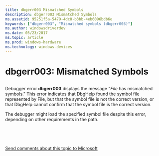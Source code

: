 ```yaml
---
title: dbgerr003 Mismatched Symbols
description: dbgerr003 Mismatched Symbols
ms.assetid: 95251f5a-5479-4dc8-b3bb-4eb6096bdb6e
keywords: ["dbgerr003", "Mismatched symbols (dbgerr003)"]
ms.author: windowsdriverdev
ms.date: 05/23/2017
ms.topic: article
ms.prod: windows-hardware
ms.technology: windows-devices
---
```


# dbgerr003: Mismatched Symbols


## <span id="ddk_dbgerr003_dbg"></span><span id="DDK_DBGERR003_DBG"></span>


Debugger error **dbgerr003** displays the message "*File* has mismatched symbols." This error indicates that DbgHelp found the symbol file represented by File, but that the symbol file is not the correct version, or that DbgHelp cannot confirm that the symbol file is the correct version.

The debugger might load the specified symbol file despite this error, depending on other requirements in the path.

 

 

[Send comments about this topic to Microsoft](mailto:wsddocfb@microsoft.com?subject=Documentation%20feedback%20[debugger\debugger]:%20dbgerr003:%20Mismatched%20Symbols%20%20RELEASE:%20%285/15/2017%29&body=%0A%0APRIVACY%20STATEMENT%0A%0AWe%20use%20your%20feedback%20to%20improve%20the%20documentation.%20We%20don't%20use%20your%20email%20address%20for%20any%20other%20purpose,%20and%20we'll%20remove%20your%20email%20address%20from%20our%20system%20after%20the%20issue%20that%20you're%20reporting%20is%20fixed.%20While%20we're%20working%20to%20fix%20this%20issue,%20we%20might%20send%20you%20an%20email%20message%20to%20ask%20for%20more%20info.%20Later,%20we%20might%20also%20send%20you%20an%20email%20message%20to%20let%20you%20know%20that%20we've%20addressed%20your%20feedback.%0A%0AFor%20more%20info%20about%20Microsoft's%20privacy%20policy,%20see%20http://privacy.microsoft.com/default.aspx. "Send comments about this topic to Microsoft")




